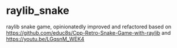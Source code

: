 # raylib_snake
raylib snake game, opinionatedly improved and refactored based on https://github.com/educ8s/Cpp-Retro-Snake-Game-with-raylib and https://youtu.be/LGqsnM_WEK4
